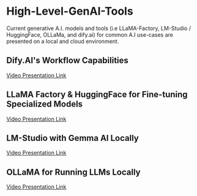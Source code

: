 # High-Level-GenAI-Tools
Current generative A.I. models and tools (i.e LLaMA-Factory, LM-Studio / HuggingFace, OLLaMa, and dify.ai) for common A.I use-cases are presented on a local and cloud environment.

## Dify.AI's Workflow Capabilities

[Video Presentation Link](https://youtu.be/NVD70Zs0Zeo)

## LLaMA Factory & HuggingFace for Fine-tuning Specialized Models

[Video Presentation Link](https://youtu.be/2TjtJlaugX4)

## LM-Studio with Gemma AI Locally

[Video Presentation Link](#)

## OLLaMA for Running LLMs Locally

[Video Presentation Link](#)
